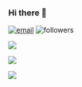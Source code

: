 ### Hi there 👋

<!--
**GaneshKandu/GaneshKandu** is a ✨ _special_ ✨ repository because its `README.md` (this file) appears on your GitHub profile.

Here are some ideas to get you started:

- 🔭 I’m currently working on ...
- 🌱 I’m currently learning ...
- 👯 I’m looking to collaborate on ...
- 🤔 I’m looking for help with ...
- 💬 Ask me about ...
- 📫 How to reach me: ...
- 😄 Pronouns: ...
- ⚡ Fun fact: ...
-->
[![email](https://img.shields.io/badge/email-kanduganesh%40gmail.com-black)](email:kanduganesh@gmail.com)   ![followers](https://img.shields.io/github/followers/GaneshKandu?style=social) 

![](https://github-profile-summary-cards.vercel.app/api/cards/profile-details?username=GaneshKandu&theme=github_dark) 

![](https://github-readme-stats.vercel.app/api?username=GaneshKandu&&show_icons=true&title_color=ffffff&icon_color=bb2acf&text_color=daf7dc&bg_color=151515&count_private=true&theme=onedark) 

![](https://github-readme-stats.vercel.app/api/top-langs/?username=GaneshKandu&&show_icons=true&title_color=ffffff&icon_color=bb2acf&text_color=daf7dc&bg_color=151515&count_private=true&theme=onedark) 
